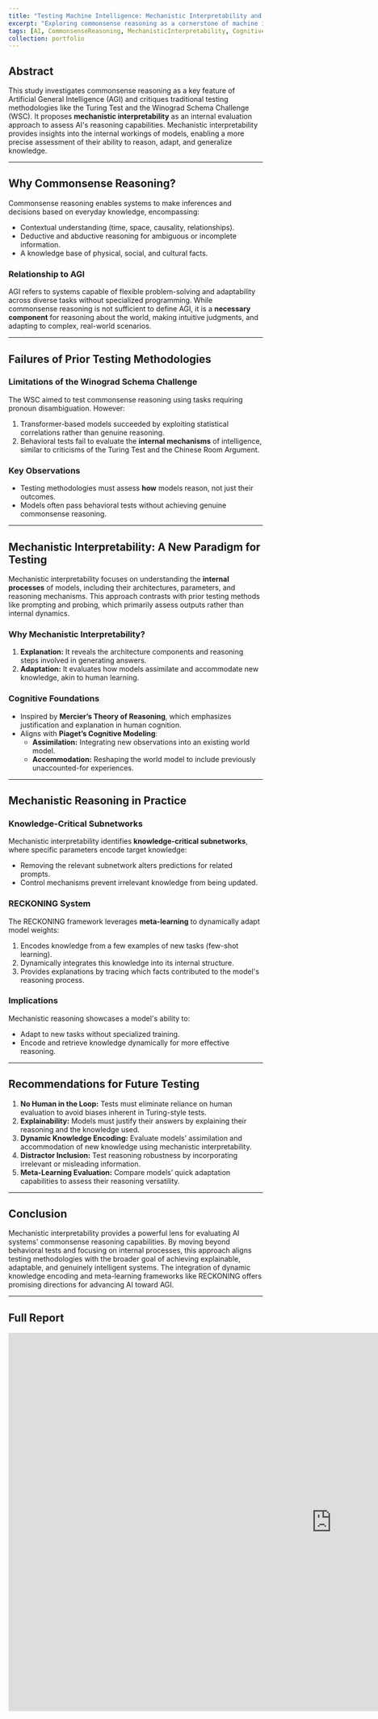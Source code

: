 ```yaml
---
title: "Testing Machine Intelligence: Mechanistic Interpretability and Commonsense Reasoning"
excerpt: "Exploring commonsense reasoning as a cornerstone of machine intelligence and evaluating mechanistic interpretability as a method for assessing AI capabilities."
tags: [AI, CommonsenseReasoning, MechanisticInterpretability, CognitiveScience, AGI]
collection: portfolio
---
```


## Abstract

This study investigates commonsense reasoning as a key feature of Artificial General Intelligence (AGI) and critiques traditional testing methodologies like the Turing Test and the Winograd Schema Challenge (WSC). It proposes **mechanistic interpretability** as an internal evaluation approach to assess AI's reasoning capabilities. Mechanistic interpretability provides insights into the internal workings of models, enabling a more precise assessment of their ability to reason, adapt, and generalize knowledge.

---

## Why Commonsense Reasoning?

Commonsense reasoning enables systems to make inferences and decisions based on everyday knowledge, encompassing:
- Contextual understanding (time, space, causality, relationships).
- Deductive and abductive reasoning for ambiguous or incomplete information.
- A knowledge base of physical, social, and cultural facts.

### Relationship to AGI
AGI refers to systems capable of flexible problem-solving and adaptability across diverse tasks without specialized programming. While commonsense reasoning is not sufficient to define AGI, it is a **necessary component** for reasoning about the world, making intuitive judgments, and adapting to complex, real-world scenarios.

---

## Failures of Prior Testing Methodologies

### Limitations of the Winograd Schema Challenge
The WSC aimed to test commonsense reasoning using tasks requiring pronoun disambiguation. However:
1. Transformer-based models succeeded by exploiting statistical correlations rather than genuine reasoning.
2. Behavioral tests fail to evaluate the **internal mechanisms** of intelligence, similar to criticisms of the Turing Test and the Chinese Room Argument.

### Key Observations
- Testing methodologies must assess **how** models reason, not just their outcomes.
- Models often pass behavioral tests without achieving genuine commonsense reasoning.

---

## Mechanistic Interpretability: A New Paradigm for Testing

Mechanistic interpretability focuses on understanding the **internal processes** of models, including their architectures, parameters, and reasoning mechanisms. This approach contrasts with prior testing methods like prompting and probing, which primarily assess outputs rather than internal dynamics.

### Why Mechanistic Interpretability?
1. **Explanation:** It reveals the architecture components and reasoning steps involved in generating answers.
2. **Adaptation:** It evaluates how models assimilate and accommodate new knowledge, akin to human learning.

### Cognitive Foundations
- Inspired by **Mercier’s Theory of Reasoning**, which emphasizes justification and explanation in human cognition.
- Aligns with **Piaget’s Cognitive Modeling**:
  - **Assimilation:** Integrating new observations into an existing world model.
  - **Accommodation:** Reshaping the world model to include previously unaccounted-for experiences.

---

## Mechanistic Reasoning in Practice

### Knowledge-Critical Subnetworks
Mechanistic interpretability identifies **knowledge-critical subnetworks**, where specific parameters encode target knowledge:
- Removing the relevant subnetwork alters predictions for related prompts.
- Control mechanisms prevent irrelevant knowledge from being updated.

### RECKONING System
The RECKONING framework leverages **meta-learning** to dynamically adapt model weights:
1. Encodes knowledge from a few examples of new tasks (few-shot learning).
2. Dynamically integrates this knowledge into its internal structure.
3. Provides explanations by tracing which facts contributed to the model's reasoning process.

### Implications
Mechanistic reasoning showcases a model's ability to:
- Adapt to new tasks without specialized training.
- Encode and retrieve knowledge dynamically for more effective reasoning.

---

## Recommendations for Future Testing

1. **No Human in the Loop:** Tests must eliminate reliance on human evaluation to avoid biases inherent in Turing-style tests.
2. **Explainability:** Models must justify their answers by explaining their reasoning and the knowledge used.
3. **Dynamic Knowledge Encoding:** Evaluate models’ assimilation and accommodation of new knowledge using mechanistic interpretability.
4. **Distractor Inclusion:** Test reasoning robustness by incorporating irrelevant or misleading information.
5. **Meta-Learning Evaluation:** Compare models’ quick adaptation capabilities to assess their reasoning versatility.

---

## Conclusion

Mechanistic interpretability provides a powerful lens for evaluating AI systems' commonsense reasoning capabilities. By moving beyond behavioral tests and focusing on internal processes, this approach aligns testing methodologies with the broader goal of achieving explainable, adaptable, and genuinely intelligent systems. The integration of dynamic knowledge encoding and meta-learning frameworks like RECKONING offers promising directions for advancing AI toward AGI.

---

## Full Report

<iframe src="https://riccardocampanella.github.io/rc-homepage/files/Final_paper_RiccardoCampanella.pdf" 
        frameborder="0" width="1280" height="749" allowfullscreen="true" mozallowfullscreen="true" webkitallowfullscreen="true"></iframe>

